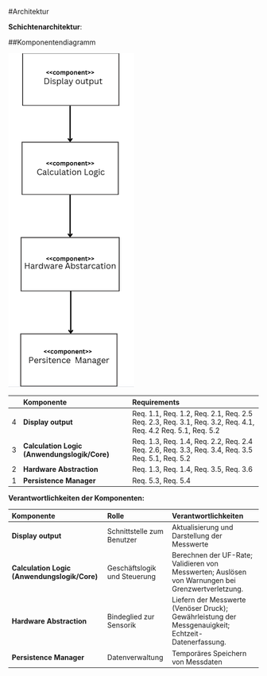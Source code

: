 #Architektur

**Schichtenarchitektur**:

##Komponentendiagramm


![Komponenten Diagramm](Komponentendiagramm.png)

| | **Komponente** | **Requirements** |
|:-:|:---|:---|
| 4 | **Display output** | Req. 1.1, Req. 1.2, Req. 2.1, Req. 2.5 Req. 2.3, Req. 3.1, Req. 3.2, Req. 4.1, Req. 4.2 Req. 5.1, Req. 5.2 |
| 3 | **Calculation Logic (Anwendungslogik/Core)** | Req. 1.3, Req. 1.4, Req. 2.2, Req. 2.4 Req. 2.6, Req. 3.3, Req. 3.4, Req. 3.5 Req. 5.1, Req. 5.2 |
| 2 | **Hardware Abstraction** | Req. 1.3, Req. 1.4, Req. 3.5, Req. 3.6 |
| 1 | **Persistence Manager** | Req. 5.3, Req. 5.4 |




**Verantwortlichkeiten der Komponenten:**

| **Komponente** | **Rolle** | **Verantwortlichkeiten** |
|:---|:---|:---|
| **Display output** | Schnittstelle zum Benutzer | Aktualisierung und Darstellung der Messwerte |
| **Calculation Logic (Anwendungslogik/Core)** | Geschäftslogik und Steuerung | Berechnen der UF-Rate; Validieren von Messwerten; Auslösen von Warnungen bei Grenzwertverletzung. |
| **Hardware Abstraction** | Bindeglied zur Sensorik | Liefern der Messwerte (Venöser Druck); Gewährleistung der Messgenauigkeit; Echtzeit-Datenerfassung. |
| **Persistence Manager** |Datenverwaltung|  Temporäres Speichern von Messdaten|
